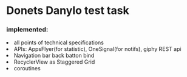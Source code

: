 # Donets Danylo test task
### implemented:
<li> all points of technical specifications </li> 
<li>  APIs: AppsFlyer(for statistic), OneSignal(for notifs), giphy REST api </li> 
<li> Navigation bar back batton bind </li> 
<li> RecyclerView as Staggered Grid </li> 
<li>  coroutines </li> 
